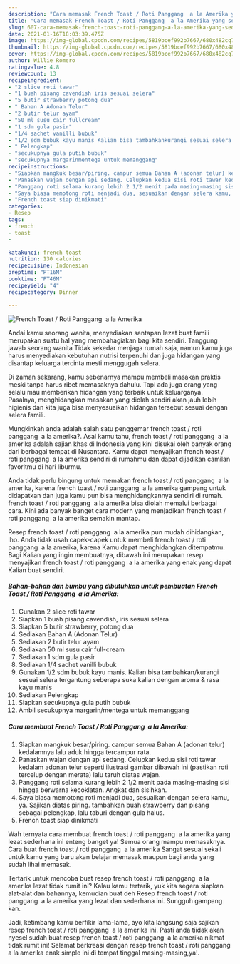 ```yaml
---
description: "Cara memasak French Toast / Roti Panggang  a la Amerika yang sedap dan Mudah Dibuat"
title: "Cara memasak French Toast / Roti Panggang  a la Amerika yang sedap dan Mudah Dibuat"
slug: 607-cara-memasak-french-toast-roti-panggang-a-la-amerika-yang-sedap-dan-mudah-dibuat
date: 2021-01-16T18:03:39.475Z
image: https://img-global.cpcdn.com/recipes/5819bcef992b7667/680x482cq70/french-toast-roti-panggang-a-la-amerika-foto-resep-utama.jpg
thumbnail: https://img-global.cpcdn.com/recipes/5819bcef992b7667/680x482cq70/french-toast-roti-panggang-a-la-amerika-foto-resep-utama.jpg
cover: https://img-global.cpcdn.com/recipes/5819bcef992b7667/680x482cq70/french-toast-roti-panggang-a-la-amerika-foto-resep-utama.jpg
author: Willie Romero
ratingvalue: 4.8
reviewcount: 13
recipeingredient:
- "2 slice roti tawar"
- "1 buah pisang cavendish iris sesuai selera"
- "5 butir strawberry potong dua"
- " Bahan A Adonan Telur"
- "2 butir telur ayam"
- "50 ml susu cair fullcream"
- "1 sdm gula pasir"
- "1/4 sachet vanilli bubuk"
- "1/2 sdm bubuk kayu manis Kalian bisa tambahkankurangi sesuai selera tergantung seberapa suka kalian dengan aroma  rasa kayu manis"
- " Pelengkap"
- "secukupnya gula putih bubuk"
- "secukupnya margarinmentega untuk memanggang"
recipeinstructions:
- "Siapkan mangkuk besar/piring. campur semua Bahan A (adonan telur) kedalamnya lalu aduk hingga tercampur rata."
- "Panaskan wajan dengan api sedang. Celupkan kedua sisi roti tawar kedalam adonan telur seperti ilustrasi gambar dibawah ini (pastikan roti tercelup dengan merata) lalu taruh diatas wajan."
- "Panggang roti selama kurang lebih 2 1/2 menit pada masing-masing sisi hingga berwarna kecoklatan. Angkat dan sisihkan."
- "Saya biasa memotong roti menjadi dua, sesuaikan dengan selera kamu, ya. Sajikan diatas piring. tambahkan buah strawberry dan pisang sebagai pelengkap, lalu taburi dengan gula halus."
- "French toast siap dinikmati"
categories:
- Resep
tags:
- french
- toast
- 

katakunci: french toast  
nutrition: 130 calories
recipecuisine: Indonesian
preptime: "PT16M"
cooktime: "PT46M"
recipeyield: "4"
recipecategory: Dinner

---
```



![French Toast / Roti Panggang  a la Amerika](https://img-global.cpcdn.com/recipes/5819bcef992b7667/680x482cq70/french-toast-roti-panggang-a-la-amerika-foto-resep-utama.jpg)

Andai kamu seorang wanita, menyediakan santapan lezat buat famili merupakan suatu hal yang membahagiakan bagi kita sendiri. Tanggung jawab seorang  wanita Tidak sekedar menjaga rumah saja, namun kamu juga harus menyediakan kebutuhan nutrisi terpenuhi dan juga hidangan yang disantap keluarga tercinta mesti menggugah selera.

Di zaman  sekarang, kamu sebenarnya mampu membeli masakan praktis meski tanpa harus ribet memasaknya dahulu. Tapi ada juga orang yang selalu mau memberikan hidangan yang terbaik untuk keluarganya. Pasalnya, menghidangkan masakan yang diolah sendiri akan jauh lebih higienis dan kita juga bisa menyesuaikan hidangan tersebut sesuai dengan selera famili. 



Mungkinkah anda adalah salah satu penggemar french toast / roti panggang  a la amerika?. Asal kamu tahu, french toast / roti panggang  a la amerika adalah sajian khas di Indonesia yang kini disukai oleh banyak orang dari berbagai tempat di Nusantara. Kamu dapat menyajikan french toast / roti panggang  a la amerika sendiri di rumahmu dan dapat dijadikan camilan favoritmu di hari liburmu.

Anda tidak perlu bingung untuk memakan french toast / roti panggang  a la amerika, karena french toast / roti panggang  a la amerika gampang untuk didapatkan dan juga kamu pun bisa menghidangkannya sendiri di rumah. french toast / roti panggang  a la amerika bisa diolah memalui berbagai cara. Kini ada banyak banget cara modern yang menjadikan french toast / roti panggang  a la amerika semakin mantap.

Resep french toast / roti panggang  a la amerika pun mudah dihidangkan, lho. Anda tidak usah capek-capek untuk membeli french toast / roti panggang  a la amerika, karena Kamu dapat menghidangkan ditempatmu. Bagi Kalian yang ingin membuatnya, dibawah ini merupakan resep menyajikan french toast / roti panggang  a la amerika yang enak yang dapat Kalian buat sendiri.

<!--inarticleads1-->

##### Bahan-bahan dan bumbu yang dibutuhkan untuk pembuatan French Toast / Roti Panggang  a la Amerika:

1. Gunakan 2 slice roti tawar
1. Siapkan 1 buah pisang cavendish, iris sesuai selera
1. Siapkan 5 butir strawberry, potong dua
1. Sediakan  Bahan A (Adonan Telur)
1. Sediakan 2 butir telur ayam
1. Sediakan 50 ml susu cair full-cream
1. Sediakan 1 sdm gula pasir
1. Sediakan 1/4 sachet vanilli bubuk
1. Gunakan 1/2 sdm bubuk kayu manis. Kalian bisa tambahkan/kurangi sesuai selera tergantung seberapa suka kalian dengan aroma &amp; rasa kayu manis
1. Sediakan  Pelengkap
1. Siapkan secukupnya gula putih bubuk
1. Ambil secukupnya margarin/mentega untuk memanggang




<!--inarticleads2-->

##### Cara membuat French Toast / Roti Panggang  a la Amerika:

1. Siapkan mangkuk besar/piring. campur semua Bahan A (adonan telur) kedalamnya lalu aduk hingga tercampur rata.
1. Panaskan wajan dengan api sedang. Celupkan kedua sisi roti tawar kedalam adonan telur seperti ilustrasi gambar dibawah ini (pastikan roti tercelup dengan merata) lalu taruh diatas wajan.
1. Panggang roti selama kurang lebih 2 1/2 menit pada masing-masing sisi hingga berwarna kecoklatan. Angkat dan sisihkan.
1. Saya biasa memotong roti menjadi dua, sesuaikan dengan selera kamu, ya. Sajikan diatas piring. tambahkan buah strawberry dan pisang sebagai pelengkap, lalu taburi dengan gula halus.
1. French toast siap dinikmati




Wah ternyata cara membuat french toast / roti panggang  a la amerika yang lezat sederhana ini enteng banget ya! Semua orang mampu memasaknya. Cara buat french toast / roti panggang  a la amerika Sangat sesuai sekali untuk kamu yang baru akan belajar memasak maupun bagi anda yang sudah lihai memasak.

Tertarik untuk mencoba buat resep french toast / roti panggang  a la amerika lezat tidak rumit ini? Kalau kamu tertarik, yuk kita segera siapkan alat-alat dan bahannya, kemudian buat deh Resep french toast / roti panggang  a la amerika yang lezat dan sederhana ini. Sungguh gampang kan. 

Jadi, ketimbang kamu berfikir lama-lama, ayo kita langsung saja sajikan resep french toast / roti panggang  a la amerika ini. Pasti anda tiidak akan nyesel sudah buat resep french toast / roti panggang  a la amerika nikmat tidak rumit ini! Selamat berkreasi dengan resep french toast / roti panggang  a la amerika enak simple ini di tempat tinggal masing-masing,ya!.

